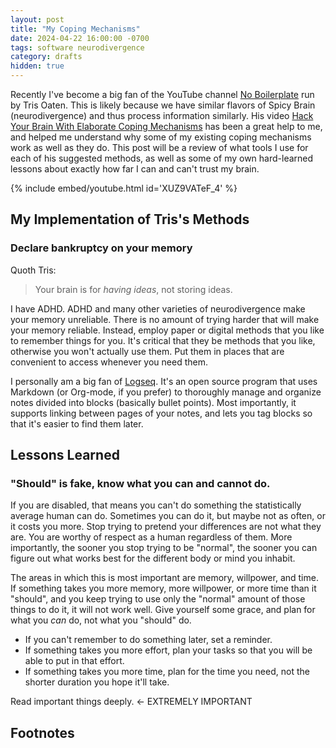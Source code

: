 ```yaml
---
layout: post
title: "My Coping Mechanisms"
date: 2024-04-22 16:00:00 -0700
tags: software neurodivergence
category: drafts
hidden: true
--- 
```


Recently I've become a big fan of the YouTube channel [No Boilerplate](https://youtu.be/XUZ9VATeF_4?si=eTccUGHOm6_E2IZH)
run by Tris Oaten.
This is likely because we have similar flavors of Spicy Brain (neurodivergence) and
thus process information similarly. His video [Hack Your Brain With Elaborate Coping Mechanisms](https://youtu.be/XUZ9VATeF_4)
has been a great help to me, and helped me understand why some of my existing coping 
mechanisms work as well as they do. This post will be a review of what tools I use 
for each of his suggested methods, as well as some of my own hard-learned lessons 
about exactly how far I can and can't trust my brain.

{% include embed/youtube.html id='XUZ9VATeF_4' %}

## My Implementation of Tris's Methods 
### Declare bankruptcy on your memory

Quoth Tris: 
> Your brain is for *having ideas*, not storing ideas. 

I have ADHD. ADHD and many other varieties of neurodivergence make your memory 
unreliable. There is no amount of trying harder that will make your memory reliable. 
Instead, employ paper or digital methods that you like to remember things for you.
It's critical that they be methods that you like, otherwise you won't actually use them. 
Put them in places that are convenient to access whenever you need them. 

I personally am
a big fan of [Logseq](https://github.com/logseq/logseq). It's an open source program 
that uses Markdown (or Org-mode, if you prefer) to thoroughly manage and organize notes
divided into blocks (basically bullet points). Most importantly, it supports linking 
between pages of your notes, and lets you tag blocks so that it's easier to find them 
later. 

## Lessons Learned 
### "Should" is fake, know what you can and cannot do.
If you are disabled, that means you can't do something the statistically average 
human can do. Sometimes you can do it, but maybe not as often, or it costs you 
more. Stop 
trying to pretend your differences are not what they are. You are worthy of 
respect as a human regardless of them. More importantly, the sooner you stop 
trying to be "normal", the sooner you can figure out what works best for the
different body or mind you inhabit.

The areas in which this is most important are memory, willpower, and time. 
If something takes you more memory, more willpower, or more time than it "should", 
and you keep trying to use only the "normal" amount of those things to do it, 
it will not work well. Give yourself some grace, and plan for what you *can*
do, not what you "should" do. 

- If you can't remember to do something later, set a reminder. 
- If something takes you more effort, plan your tasks so that you will be able to put in that effort.
- If something takes you more time, plan for the time you need, not the shorter duration you hope it'll take.

Read important things deeply. <- EXTREMELY IMPORTANT
## Footnotes

